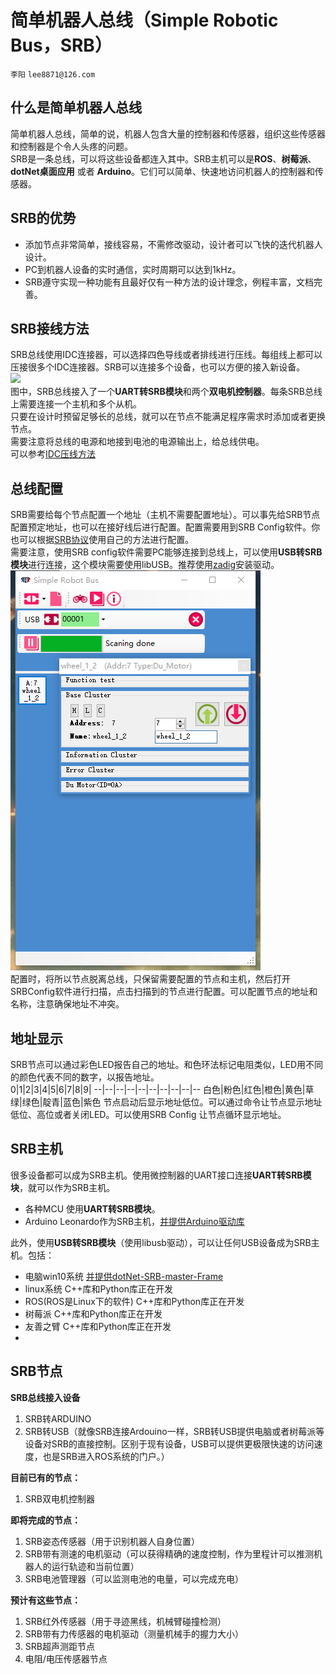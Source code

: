 # 简单机器人总线（Simple Robotic Bus，SRB）
`李阳` `lee8871@126.com`

## 什么是简单机器人总线
简单机器人总线，简单的说，机器人包含大量的控制器和传感器，组织这些传感器和控制器是个令人头疼的问题。</br>
SRB是一条总线，可以将这些设备都连入其中。SRB主机可以是**ROS**、**树莓派**、**dotNet桌面应用** 或者 **Arduino**。它们可以简单、快速地访问机器人的控制器和传感器。</br>

## SRB的优势
* 添加节点非常简单，接线容易，不需修改驱动，设计者可以飞快的迭代机器人设计。
* PC到机器人设备的实时通信，实时周期可以达到1kHz。
* SRB遵守实现一种功能有且最好仅有一种方法的设计理念，例程丰富，文档完善。


## SRB接线方法
SRB总线使用IDC连接器，可以选择四色导线或者排线进行压线。每组线上都可以压接很多个IDC连接器。SRB可以连接多个设备，也可以方便的接入新设备。</br>
![](Image/接入多个SRB设备的总线.jpg)</br>
图中，SRB总线接入了一个**UART转SRB模块**和两个**双电机控制器**。每条SRB总线上需要连接一个主机和多个从机。</br>
只要在设计时预留足够长的总线，就可以在节点不能满足程序需求时添加或者更换节点。</br>
需要注意将总线的电源和地接到电池的电源输出上，给总线供电。</br>
可以参考[IDC压线方法](IDC压线方法.md)</br>

## 总线配置
SRB需要给每个节点配置一个地址（主机不需要配置地址）。可以事先给SRB节点配置预定地址，也可以在接好线后进行配置。配置需要用到SRB Config软件。你也可以根据[SRB协议](SRBV1.0-Protocol.md)使用自己的方法进行配置。</br>
需要注意，使用SRB config软件需要PC能够连接到总线上，可以使用**USB转SRB模块**进行连接，这个模块需要使用libUSB。推荐使用[zadig](http://zadig.akeo.ie/)安装驱动。
![](Image/配置软件.png)</br>
配置时，将所以节点脱离总线，只保留需要配置的节点和主机，然后打开SRBConfig软件进行扫描，点击扫描到的节点进行配置。可以配置节点的地址和名称，注意确保地址不冲突。</br>


## 地址显示
SRB节点可以通过彩色LED报告自己的地址。和色环法标记电阻类似，LED用不同的颜色代表不同的数字，以报告地址。</br>
0|1|2|3|4|5|6|7|8|9|
--|--|--|--|--|--|--|--|--|--
白色|粉色|红色|橙色|黄色|草绿|绿色|靛青|蓝色|紫色
节点启动后显示地址低位。可以通过命令让节点显示地址低位、高位或者关闭LED。可以使用SRB Config 让节点循环显示地址。</br>


## SRB主机
很多设备都可以成为SRB主机。使用微控制器的UART接口连接**UART转SRB模块**，就可以作为SRB主机。
* 各种MCU 使用**UART转SRB模块**。
* Arduino Leonardo作为SRB主机，[并提供Arduino驱动库](https://github.com/lee8871/SRB-master-arduino)

此外，使用**USB转SRB模块**（使用libusb驱动），可以让任何USB设备成为SRB主机。包括：
* 电脑win10系统 [并提供dotNet-SRB-master-Frame](https://github.com/lee8871/SRB-Frame-dotNet)
* linux系统 C++库和Python库正在开发
* ROS(ROS是Linux下的软件) C++库和Python库正在开发
* 树莓派 C++库和Python库正在开发
* 友善之臂 C++库和Python库正在开发
*
## SRB节点
**SRB总线接入设备**
1.  SRB转ARDUINO</br>
1.  SRB转USB（就像SRB连接Ardouino一样，SRB转USB提供电脑或者树莓派等设备对SRB的直接控制。区别于现有设备，USB可以提供更极限快速的访问速度，也是SRB进入ROS系统的门户。）

**目前已有的节点：**
1.  SRB双电机控制器

**即将完成的节点：**
1.  SRB姿态传感器（用于识别机器人自身位置）</br>
1.  SRB带有测速的电机驱动（可以获得精确的速度控制，作为里程计可以推测机器人的运行轨迹和当前位置）</br>
1.  SRB电池管理器（可以监测电池的电量，可以完成充电）</br>

**预计有这些节点：**
1.  SRB红外传感器（用于寻迹黑线，机械臂碰撞检测）</br>
1.  SRB带有力传感器的电机驱动（测量机械手的握力大小）</br>
1.  SRB超声测距节点</br>
2.  电阻/电压传感器节点</br>
